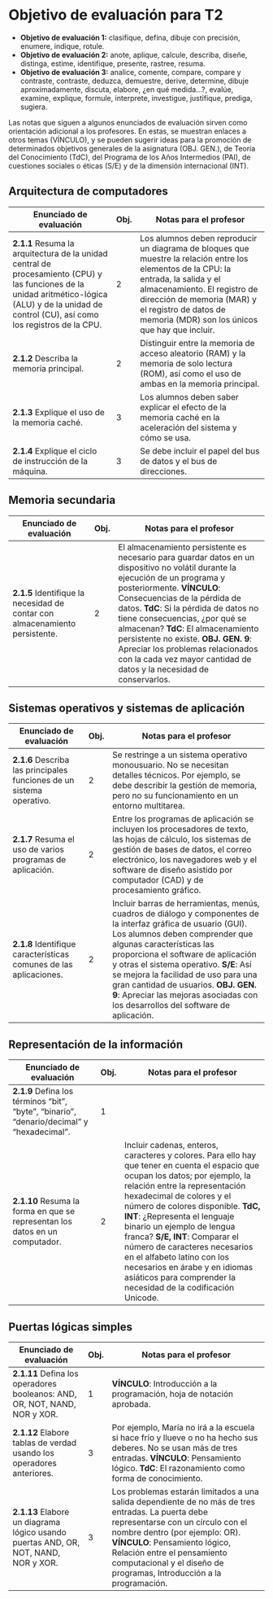 # Objetivo de evaluación para T2

- **Objetivo de evaluación 1:** clasifique, defina, dibuje con precisión, enumere, indique, rotule.
- **Objetivo de evaluación 2:** anote, aplique, calcule, describa, diseñe, distinga, estime, identifique, presente, rastree, resuma.
- **Objetivo de evaluación 3:** analice, comente, compare, compare y contraste, contraste, deduzca, demuestre, derive, determine, dibuje aproximadamente, discuta, elabore, ¿en qué medida…?, evalúe, examine, explique, formule, interprete, investigue, justifique, prediga, sugiera.

Las notas que siguen a algunos enunciados de evaluación sirven como orientación adicional a los profesores. En estas, se muestran enlaces a otros temas (VÍNCULO), y se pueden sugerir ideas para la promoción de determinados objetivos generales de la asignatura (OBJ. GEN.), de Teoría del Conocimiento (TdC), del Programa de los Años Intermedios (PAI), de cuestiones sociales o éticas (S/E) y de la dimensión internacional (INT).

## Arquitectura de computadores

| Enunciado de evaluación                                                                 | Obj. | Notas para el profesor                                                                                                                   |
|----------------------------------------------------------------------------------------|------|------------------------------------------------------------------------------------------------------------------------------------------|
| **2.1.1** Resuma la arquitectura de la unidad central de procesamiento (CPU) y las funciones de la unidad aritmético-lógica (ALU) y de la unidad de control (CU), así como los registros de la CPU. | 2    | Los alumnos deben reproducir un diagrama de bloques que muestre la relación entre los elementos de la CPU: la entrada, la salida y el almacenamiento. El registro de dirección de memoria (MAR) y el registro de datos de memoria (MDR) son los únicos que hay que incluir. |
| **2.1.2** Describa la memoria principal.                                              | 2    | Distinguir entre la memoria de acceso aleatorio (RAM) y la memoria de solo lectura (ROM), así como el uso de ambas en la memoria principal.                                  |
| **2.1.3** Explique el uso de la memoria caché.                                         | 3    | Los alumnos deben saber explicar el efecto de la memoria caché en la aceleración del sistema y cómo se usa.                                                                  |
| **2.1.4** Explique el ciclo de instrucción de la máquina.                              | 3    | Se debe incluir el papel del bus de datos y el bus de direcciones.                                                                                                           |

## Memoria secundaria

| Enunciado de evaluación                                                                 | Obj. | Notas para el profesor                                                                                                                   |
|----------------------------------------------------------------------------------------|------|------------------------------------------------------------------------------------------------------------------------------------------|
| **2.1.5** Identifique la necesidad de contar con almacenamiento persistente.           | 2    | El almacenamiento persistente es necesario para guardar datos en un dispositivo no volátil durante la ejecución de un programa y posteriormente. **VÍNCULO**: Consecuencias de la pérdida de datos. **TdC**: Si la pérdida de datos no tiene consecuencias, ¿por qué se almacenan? **TdC**: El almacenamiento persistente no existe. **OBJ. GEN. 9**: Apreciar los problemas relacionados con la cada vez mayor cantidad de datos y la necesidad de conservarlos. |

## Sistemas operativos y sistemas de aplicación

| Enunciado de evaluación                                                                 | Obj. | Notas para el profesor                                                                                                                   |
|----------------------------------------------------------------------------------------|------|------------------------------------------------------------------------------------------------------------------------------------------|
| **2.1.6** Describa las principales funciones de un sistema operativo.                  | 2    | Se restringe a un sistema operativo monousuario. No se necesitan detalles técnicos. Por ejemplo, se debe describir la gestión de memoria, pero no su funcionamiento en un entorno multitarea. |
| **2.1.7** Resuma el uso de varios programas de aplicación.                             | 2    | Entre los programas de aplicación se incluyen los procesadores de texto, las hojas de cálculo, los sistemas de gestión de bases de datos, el correo electrónico, los navegadores web y el software de diseño asistido por computador (CAD) y de procesamiento gráfico. |
| **2.1.8** Identifique características comunes de las aplicaciones.                     | 2    | Incluir barras de herramientas, menús, cuadros de diálogo y componentes de la interfaz gráfica de usuario (GUI). Los alumnos deben comprender que algunas características las proporciona el software de aplicación y otras el sistema operativo. **S/E**: Así se mejora la facilidad de uso para una gran cantidad de usuarios. **OBJ. GEN. 9**: Apreciar las mejoras asociadas con los desarrollos del software de aplicación. |

## Representación de la información

| Enunciado de evaluación                                                                 | Obj. | Notas para el profesor                                                                                                                   |
|----------------------------------------------------------------------------------------|------|------------------------------------------------------------------------------------------------------------------------------------------|
| **2.1.9** Defina los términos “bit”, “byte”, “binario”, “denario/decimal” y “hexadecimal”. | 1    |                                                                                                                                          |
| **2.1.10** Resuma la forma en que se representan los datos en un computador.           | 2    | Incluir cadenas, enteros, caracteres y colores. Para ello hay que tener en cuenta el espacio que ocupan los datos; por ejemplo, la relación entre la representación hexadecimal de colores y el número de colores disponible. **TdC, INT**: ¿Representa el lenguaje binario un ejemplo de lengua franca? **S/E, INT**: Comparar el número de caracteres necesarios en el alfabeto latino con los necesarios en árabe y en idiomas asiáticos para comprender la necesidad de la codificación Unicode. |

## Puertas lógicas simples

| Enunciado de evaluación                                                                 | Obj. | Notas para el profesor                                                                                                                   |
|----------------------------------------------------------------------------------------|------|------------------------------------------------------------------------------------------------------------------------------------------|
| **2.1.11** Defina los operadores booleanos: AND, OR, NOT, NAND, NOR y XOR.             | 1    | **VÍNCULO**: Introducción a la programación, hoja de notación aprobada.                                                                 |
| **2.1.12** Elabore tablas de verdad usando los operadores anteriores.                  | 3    | Por ejemplo, María no irá a la escuela si hace frío y llueve o no ha hecho sus deberes. No se usan más de tres entradas. **VÍNCULO**: Pensamiento lógico. **TdC**: El razonamiento como forma de conocimiento. |
| **2.1.13** Elabore un diagrama lógico usando puertas AND, OR, NOT, NAND, NOR y XOR.    | 3    | Los problemas estarán limitados a una salida dependiente de no más de tres entradas. La puerta debe representarse con un círculo con el nombre dentro (por ejemplo: OR). **VÍNCULO**: Pensamiento lógico, Relación entre el pensamiento computacional y el diseño de programas, Introducción a la programación. |

